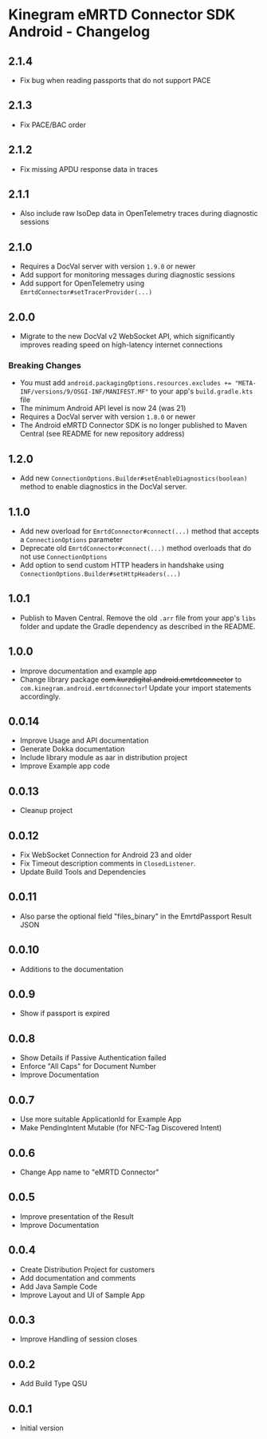 # Kinegram eMRTD Connector SDK Android - Changelog

## 2.1.4
* Fix bug when reading passports that do not support PACE

## 2.1.3
* Fix PACE/BAC order

## 2.1.2
* Fix missing APDU response data in traces

## 2.1.1
* Also include raw IsoDep data in OpenTelemetry traces during diagnostic sessions

## 2.1.0
* Requires a DocVal server with version `1.9.0` or newer
* Add support for monitoring messages during diagnostic sessions
* Add support for OpenTelemetry using `EmrtdConnector#setTracerProvider(...)`

## 2.0.0
* Migrate to the new DocVal v2 WebSocket API, which significantly improves reading speed on high-latency internet connections

### Breaking Changes
* You must add `android.packagingOptions.resources.excludes += "META-INF/versions/9/OSGI-INF/MANIFEST.MF"` to your app's `build.gradle.kts` file
* The minimum Android API level is now 24 (was 21)
* Requires a DocVal server with version `1.8.0` or newer
* The Android eMRTD Connector SDK is no longer published to Maven Central (see README for new repository address)

## 1.2.0
* Add new `ConnectionOptions.Builder#setEnableDiagnostics(boolean)` method to enable diagnostics in the DocVal server.

## 1.1.0
* Add new overload for `EmrtdConnector#connect(...)` method that accepts a `ConnectionOptions` parameter
* Deprecate old `EmrtdConnector#connect(...)` method overloads that do not use `ConnectionOptions`
* Add option to send custom HTTP headers in handshake using `ConnectionOptions.Builder#setHttpHeaders(...)`

## 1.0.1
* Publish to Maven Central. Remove the old `.arr` file from your app's `libs`
  folder and update the Gradle dependency as described in the README.

## 1.0.0
* Improve documentation and example app
* Change library package ~~com.kurzdigital.android.emrtdconnector~~ to `com.kinegram.android.emrtdconnector`!
  Update your import statements accordingly.

## 0.0.14
* Improve Usage and API documentation
* Generate Dokka documentation
* Include library module as aar in distribution project
* Improve Example app code

## 0.0.13
* Cleanup project

## 0.0.12
* Fix WebSocket Connection for Android 23 and older
* Fix Timeout description comments in `ClosedListener`.
* Update Build Tools and Dependencies

## 0.0.11
* Also parse the optional field "files_binary" in the EmrtdPassport Result JSON

## 0.0.10
* Additions to the documentation

## 0.0.9
* Show if passport is expired

## 0.0.8
* Show Details if Passive Authentication failed
* Enforce "All Caps" for Document Number
* Improve Documentation

## 0.0.7
* Use more suitable ApplicationId for Example App
* Make PendingIntent Mutable (for NFC-Tag Discovered Intent)

## 0.0.6
* Change App name to "eMRTD Connector"

## 0.0.5
* Improve presentation of the Result
* Improve Documentation

## 0.0.4
* Create Distribution Project for customers
* Add documentation and comments
* Add Java Sample Code
* Improve Layout and UI of Sample App

## 0.0.3
* Improve Handling of session closes

## 0.0.2
* Add Build Type QSU

## 0.0.1
* Initial version
